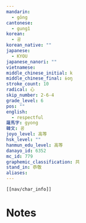 ```yaml
---
mandarin:
  - gōng
cantonese:
  - gung1
korean:
  - 공
korean_native: ""
japanese:
  - KYOU
japanese_nanori: ""
vietnamese:
middle_chinese_initial: k
middle_chinese_final: ɨoŋ
stroke_count: 10
radical: 心
skip_number: 2-6-4
grade_level: 6
pos: ""
english:
  - respectful
羅馬字: gyong
韓文: 굥
joyo_level: 高等
hsk_level: ""
hanmun_edu_level: 高等
danayo_id: 6352
mc_id: 779
graphemic_classification: 共
stand_in: 恭敬
aliases:
---
```

```meta-bind-embed
[[nav/char_info]]
```

# Notes
